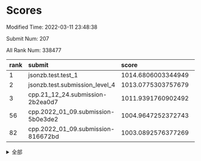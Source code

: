 # Scores

Modified Time: 2022-03-11 23:48:38

Submit Num: 207

All Rank Num: 338477

| rank |               submit               |       score        |       sigma        | pk_num |
| :--- | :--------------------------------- | :----------------- | :----------------- | :----- |
| 1    | jsonzb.test.test_1                 | 1014.6806003344949 | 0.8211446206808887 | 6536   |
| 2    | jsonzb.test.submission_level_4     | 1013.0775303757679 | 0.8179708618885648 | 6541   |
| 3    | cpp.21_12_24.submission-2b2ea0d7   | 1011.9391760902492 | 0.7780430036993835 | 6536   |
| 56   | cpp.2022_01_09.submission-5b0e3de2 | 1004.9647252372743 | 0.726557425843084  | 6549   |
| 82   | cpp.2022_01_09.submission-816672bd | 1003.0892576377269 | 0.7123024472777975 | 6540   |


<details>
<summary>全部</summary>

| rank |                 submit                 |       score        |       sigma        | pk_num |
| :--- | :------------------------------------- | :----------------- | :----------------- | :----- |
| 1    | jsonzb.test.test_1                     | 1014.6806003344949 | 0.8211446206808887 | 6536   |
| 2    | jsonzb.test.submission_level_4         | 1013.0775303757679 | 0.8179708618885648 | 6541   |
| 3    | cpp.21_12_24.submission-2b2ea0d7       | 1011.9391760902492 | 0.7780430036993835 | 6536   |
| 4    | gobigger.level_3.submission_level_3_48 | 1011.6272715150494 | 0.7616545289977408 | 6540   |
| 5    | gobigger.level_3.submission_level_3_3  | 1011.4801733223435 | 0.7688248389892804 | 6541   |
| 6    | gobigger.level_3.submission_level_3_2  | 1011.425075172241  | 0.7700466718914967 | 6542   |
| 7    | gobigger.level_3.submission_level_3_7  | 1011.3868868036179 | 0.765195127224325  | 6543   |
| 8    | gobigger.level_3.submission_level_3_47 | 1011.3332516719796 | 0.7707695968170646 | 6543   |
| 9    | gobigger.level_3.submission_level_3_28 | 1011.184814471352  | 0.7583640490471765 | 6542   |
| 10   | gobigger.level_3.submission_level_3_36 | 1011.1619907637211 | 0.7880205855681558 | 6545   |
| 11   | gobigger.level_3.submission_level_3_33 | 1010.9284584367321 | 0.7709442767285144 | 6547   |
| 12   | gobigger.level_3.submission_level_3_42 | 1010.8723625359313 | 0.7639287499424572 | 6543   |
| 13   | gobigger.level_3.submission_level_3_23 | 1010.7545580908647 | 0.7767747334392995 | 6543   |
| 14   | gobigger.level_3.submission_level_3_41 | 1010.6989012935495 | 0.7588079997204424 | 6542   |
| 15   | gobigger.level_3.submission_level_3_21 | 1010.6951169216505 | 0.7409603508003892 | 6543   |
| 16   | gobigger.level_3.submission_level_3_15 | 1010.631681905445  | 0.7513658238324477 | 6539   |
| 17   | gobigger.level_3.submission_level_3_30 | 1010.604600684408  | 0.7931718650829664 | 6539   |
| 18   | gobigger.level_3.submission_level_3_37 | 1010.50545588311   | 0.7659750683437786 | 6541   |
| 19   | gobigger.level_3.submission_level_3_39 | 1010.4730255644407 | 0.7635677960317648 | 6542   |
| 20   | gobigger.level_3.submission_level_3_22 | 1010.4514243519457 | 0.7745091840661859 | 6539   |
| 21   | gobigger.level_3.submission_level_3_5  | 1010.4069334762698 | 0.7512158662086231 | 6541   |
| 22   | gobigger.level_3.submission_level_3_0  | 1010.38495214778   | 0.7410949221807543 | 6542   |
| 23   | gobigger.level_3.submission_level_3_34 | 1010.3495664168464 | 0.7518291776144479 | 6539   |
| 24   | gobigger.level_3.submission_level_3_12 | 1010.3383829914417 | 0.751847014427323  | 6536   |
| 25   | gobigger.level_3.submission_level_3_26 | 1010.2864200307687 | 0.7512487158170772 | 6540   |
| 26   | gobigger.level_3.submission_level_3_43 | 1010.2420582584741 | 0.7714900749434015 | 6545   |
| 27   | gobigger.level_3.submission_level_3_14 | 1010.0904938352055 | 0.7733366686237589 | 6545   |
| 28   | gobigger.level_3.submission_level_3_24 | 1010.0596369151446 | 0.7650929484398128 | 6538   |
| 29   | gobigger.level_3.submission_level_3_6  | 1010.0503947595836 | 0.759965315363557  | 6542   |
| 30   | gobigger.level_3.submission_level_3_20 | 1010.0249050225175 | 0.7761770354316763 | 6538   |
| 31   | gobigger.level_3.submission_level_3_38 | 1010.0224778716564 | 0.7567507453002758 | 6539   |
| 32   | gobigger.level_3.submission_level_3_32 | 1010.0028229455689 | 0.7506164804184409 | 6545   |
| 33   | gobigger.level_3.submission_level_3_25 | 1009.9853610369    | 0.7622430950325108 | 6540   |
| 34   | gobigger.level_3.submission_level_3_49 | 1009.9840921366538 | 0.7523087761465598 | 6545   |
| 35   | gobigger.level_3.submission_level_3_11 | 1009.9745210662471 | 0.7607311070848986 | 6545   |
| 36   | gobigger.level_3.submission_level_3_44 | 1009.9395028087661 | 0.7430693976339197 | 6542   |
| 37   | gobigger.level_3.submission_level_3_10 | 1009.904272266327  | 0.758927249402037  | 6534   |
| 38   | gobigger.level_3.submission_level_3_46 | 1009.8046346507454 | 0.7487385466927294 | 6542   |
| 39   | gobigger.level_3.submission_level_3_16 | 1009.7759448299571 | 0.7613626923131915 | 6539   |
| 40   | gobigger.level_3.submission_level_3_1  | 1009.7112417662311 | 0.7349272961157682 | 6546   |
| 41   | gobigger.level_3.submission_level_3_31 | 1009.5502382791561 | 0.7484334055627976 | 6543   |
| 42   | gobigger.level_3.submission_level_3_13 | 1009.4666125978283 | 0.7396461869357372 | 6540   |
| 43   | gobigger.level_3.submission_level_3_40 | 1009.4465596149181 | 0.7586777645273898 | 6538   |
| 44   | gobigger.level_3.submission_level_3_9  | 1009.416264679753  | 0.7554211072946387 | 6536   |
| 45   | gobigger.level_3.submission_level_3_8  | 1009.3796513073911 | 0.7710496498298989 | 6543   |
| 46   | gobigger.level_3.submission_level_3_29 | 1009.2847081954304 | 0.7336837796775459 | 6539   |
| 47   | gobigger.level_3.submission_level_3_18 | 1009.2633094521382 | 0.7430703608653163 | 6538   |
| 48   | gobigger.level_3.submission_level_3_45 | 1009.208203560312  | 0.7660610890352227 | 6546   |
| 49   | gobigger.level_3.submission_level_3_35 | 1009.1919746640688 | 0.7619312675868467 | 6535   |
| 50   | gobigger.level_3.submission_level_3_19 | 1008.9731731729    | 0.757879582414851  | 6545   |
| 51   | gobigger.level_3.submission_level_3_17 | 1008.7822260253113 | 0.7618688111615101 | 6533   |
| 52   | gobigger.level_3.submission_level_3_27 | 1008.3677815573801 | 0.7536005469844946 | 6544   |
| 53   | gobigger.level_3.submission_level_3_4  | 1007.4533837708119 | 0.7388301007413912 | 6541   |
| 54   | gobigger.level_1.submission_level_1_29 | 1005.0416063059652 | 0.7228130547456407 | 6541   |
| 55   | gobigger.level_1.submission_level_1_16 | 1004.9770342568266 | 0.711657295697186  | 6538   |
| 56   | cpp.2022_01_09.submission-5b0e3de2     | 1004.9647252372743 | 0.726557425843084  | 6549   |
| 57   | gobigger.level_1.submission_level_1_2  | 1004.595473070802  | 0.7291432542125486 | 6534   |
| 58   | gobigger.level_1.submission_level_1_13 | 1004.1964915737318 | 0.7191566132044986 | 6542   |
| 59   | gobigger.level_1.submission_level_1_37 | 1004.1860457446982 | 0.702744867308597  | 6541   |
| 60   | gobigger.level_1.submission_level_1_24 | 1004.1769748235596 | 0.7152106442598618 | 6539   |
| 61   | gobigger.level_1.submission_level_1_0  | 1004.176138221889  | 0.7164703239905237 | 6544   |
| 62   | gobigger.level_1.submission_level_1_28 | 1004.0899357058702 | 0.7194036658051235 | 6538   |
| 63   | gobigger.level_1.submission_level_1_42 | 1004.0733670076681 | 0.728122640256622  | 6538   |
| 64   | gobigger.level_1.submission_level_1_26 | 1004.0660384892112 | 0.7206247491817898 | 6536   |
| 65   | gobigger.level_1.submission_level_1_1  | 1004.0635648190304 | 0.7037284134927174 | 6543   |
| 66   | gobigger.level_1.submission_level_1_19 | 1003.9885043740192 | 0.7317185377743719 | 6542   |
| 67   | gobigger.level_1.submission_level_1_36 | 1003.9841343547521 | 0.7106003224922584 | 6537   |
| 68   | gobigger.level_1.submission_level_1_43 | 1003.9822387454556 | 0.7159023177788011 | 6536   |
| 69   | gobigger.level_1.submission_level_1_21 | 1003.9621145939553 | 0.7232865965913632 | 6549   |
| 70   | gobigger.level_1.submission_level_1_5  | 1003.9538979043737 | 0.7176864833454051 | 6545   |
| 71   | gobigger.level_1.submission_level_1_45 | 1003.8862568217362 | 0.7159777812619543 | 6543   |
| 72   | gobigger.level_1.submission_level_1_27 | 1003.8232052416585 | 0.7166915134794161 | 6536   |
| 73   | gobigger.level_1.submission_level_1_17 | 1003.7368748809115 | 0.7184609005265287 | 6545   |
| 74   | gobigger.level_1.submission_level_1_46 | 1003.6108996027302 | 0.7246004055166877 | 6540   |
| 75   | gobigger.level_1.submission_level_1_4  | 1003.5812986326688 | 0.7250689970605516 | 6542   |
| 76   | gobigger.level_1.submission_level_1_25 | 1003.485224893139  | 0.725786048864259  | 6542   |
| 77   | gobigger.level_1.submission_level_1_14 | 1003.3102727657885 | 0.7377076369590272 | 6539   |
| 78   | gobigger.level_1.submission_level_1_34 | 1003.1532335417199 | 0.717000813423084  | 6542   |
| 79   | gobigger.level_1.submission_level_1_33 | 1003.1269810631255 | 0.7127138893601391 | 6545   |
| 80   | gobigger.level_1.submission_level_1_44 | 1003.1263954198402 | 0.7162053058845573 | 6542   |
| 81   | gobigger.level_1.submission_level_1_38 | 1003.0958665880122 | 0.7184759720096418 | 6543   |
| 82   | cpp.2022_01_09.submission-816672bd     | 1003.0892576377269 | 0.7123024472777975 | 6540   |
| 83   | gobigger.level_1.submission_level_1_8  | 1002.9901999219884 | 0.7203674451121099 | 6545   |
| 84   | gobigger.level_1.submission_level_1_35 | 1002.9645993841972 | 0.7098664653748892 | 6535   |
| 85   | gobigger.level_1.submission_level_1_31 | 1002.9372379498235 | 0.7095036558898038 | 6540   |
| 86   | gobigger.level_1.submission_level_1_3  | 1002.9055402286745 | 0.717817144383314  | 6538   |
| 87   | gobigger.level_1.submission_level_1_18 | 1002.8270790305324 | 0.725536694357309  | 6540   |
| 88   | gobigger.level_1.submission_level_1_7  | 1002.7950300975847 | 0.7287046158451486 | 6539   |
| 89   | gobigger.level_1.submission_level_1_11 | 1002.7947026661718 | 0.7165859841130116 | 6534   |
| 90   | gobigger.level_1.submission_level_1_48 | 1002.7575235345479 | 0.7149932201371745 | 6536   |
| 91   | gobigger.level_1.submission_level_1_49 | 1002.7455049377171 | 0.703766117423641  | 6543   |
| 92   | gobigger.level_1.submission_level_1_23 | 1002.6178035241677 | 0.7079637240151188 | 6543   |
| 93   | gobigger.level_1.submission_level_1_20 | 1002.6028100269442 | 0.7184807755006957 | 6541   |
| 94   | gobigger.level_1.submission_level_1_9  | 1002.5851252918696 | 0.7326679045271688 | 6540   |
| 95   | gobigger.level_1.submission_level_1_40 | 1002.4210988862932 | 0.7212219165292749 | 6538   |
| 96   | gobigger.level_1.submission_level_1_30 | 1002.3808129489657 | 0.7129779296382562 | 6538   |
| 97   | gobigger.level_1.submission_level_1_39 | 1002.3718003890347 | 0.7137705334347537 | 6538   |
| 98   | gobigger.level_1.submission_level_1_10 | 1002.3270274265576 | 0.7026894856350917 | 6547   |
| 99   | gobigger.level_1.submission_level_1_12 | 1002.2584423892353 | 0.7267221256077908 | 6544   |
| 100  | gobigger.level_1.submission_level_1_6  | 1002.1812666115964 | 0.7211343789452441 | 6541   |
| 101  | gobigger.level_1.submission_level_1_41 | 1002.1056290073693 | 0.7133922888329669 | 6542   |
| 102  | gobigger.level_1.submission_level_1_47 | 1001.8790042242991 | 0.7035700986244863 | 6544   |
| 103  | gobigger.level_1.submission_level_1_15 | 1001.7933149886317 | 0.7100484445937709 | 6540   |
| 104  | gobigger.level_1.submission_level_1_22 | 1001.594799784708  | 0.708985859896617  | 6536   |
| 105  | gobigger.level_1.submission_level_1_32 | 1001.0521005455329 | 0.704648289243774  | 6543   |
| 106  | gobigger.random.submission_random_34   | 997.3905665489228  | 0.7257858407261032 | 6537   |
| 107  | gobigger.random.submission_random_46   | 997.3380845206666  | 0.705090275607471  | 6533   |
| 108  | gobigger.random.submission_random_48   | 997.3068437960973  | 0.703420099048094  | 6542   |
| 109  | gobigger.random.submission_random_35   | 997.2716155656672  | 0.6997318729012959 | 6541   |
| 110  | gobigger.random.submission_random_17   | 997.1224790074637  | 0.7123107937815378 | 6541   |
| 111  | gobigger.random.submission_random_44   | 997.0772951184932  | 0.7135726392386335 | 6538   |
| 112  | gobigger.random.submission_random_26   | 997.0625988941315  | 0.7129100153004523 | 6544   |
| 113  | gobigger.random.submission_random_38   | 997.0345714885138  | 0.7078664574697878 | 6538   |
| 114  | gobigger.random.submission_random_3    | 996.824940902372   | 0.719766899407688  | 6541   |
| 115  | gobigger.random.submission_random_10   | 996.6620279654128  | 0.7275422594279269 | 6545   |
| 116  | gobigger.random.submission_random_16   | 996.5857304647596  | 0.7170523901967222 | 6537   |
| 117  | gobigger.random.submission_random_47   | 996.5833732047474  | 0.7133079411816744 | 6545   |
| 118  | gobigger.random.submission_random_9    | 996.5132079937905  | 0.7109817385912458 | 6536   |
| 119  | gobigger.random.submission_random_6    | 996.4993157808746  | 0.7064428908991746 | 6543   |
| 120  | gobigger.random.submission_random_22   | 996.4790038884597  | 0.7068405071106404 | 6540   |
| 121  | gobigger.random.submission_random_23   | 996.4732885492953  | 0.6961160306003255 | 6538   |
| 122  | gobigger.random.submission_random_27   | 996.4732766830347  | 0.709609842205313  | 6545   |
| 123  | gobigger.random.submission_random_5    | 996.4095774663249  | 0.700603504532931  | 6539   |
| 124  | gobigger.random.submission_random_24   | 996.3286830985746  | 0.7265304529051371 | 6531   |
| 125  | gobigger.random.submission_random_33   | 996.2101298267119  | 0.7061700099089537 | 6543   |
| 126  | gobigger.random.submission_random_39   | 996.1244465087856  | 0.7136366172280283 | 6539   |
| 127  | gobigger.random.submission_random_4    | 996.1114690304435  | 0.714881334440863  | 6540   |
| 128  | gobigger.random.submission_random_13   | 996.0983341264355  | 0.6977375465619697 | 6542   |
| 129  | gobigger.random.submission_random_49   | 996.0754421096055  | 0.7036688702305023 | 6541   |
| 130  | gobigger.random.submission_random_45   | 995.9894000373992  | 0.7141282444216199 | 6541   |
| 131  | gobigger.random.submission_random_41   | 995.9337573197091  | 0.7106385263354784 | 6537   |
| 132  | gobigger.random.submission_random_19   | 995.7834454097798  | 0.720534450882252  | 6541   |
| 133  | gobigger.random.submission_random_15   | 995.7827392205879  | 0.7053002060607163 | 6538   |
| 134  | gobigger.random.submission_random_12   | 995.759569624865   | 0.7154381451596331 | 6536   |
| 135  | gobigger.random.submission_random_0    | 995.7329098859128  | 0.7037456844427418 | 6537   |
| 136  | gobigger.random.submission_random_8    | 995.7223023198779  | 0.7203961958078706 | 6539   |
| 137  | gobigger.random.submission_random_30   | 995.7041916446426  | 0.7086013505719911 | 6540   |
| 138  | gobigger.random.submission_random_29   | 995.6990600004041  | 0.7049324487307028 | 6545   |
| 139  | gobigger.random.submission_random_43   | 995.6445839324671  | 0.7088060241090702 | 6542   |
| 140  | gobigger.random.submission_random_28   | 995.452435554651   | 0.7215360453215302 | 6548   |
| 141  | gobigger.random.submission_random_37   | 995.4028615840101  | 0.7263259043996629 | 6541   |
| 142  | gobigger.random.submission_random_21   | 995.3418583177332  | 0.7027986993493993 | 6549   |
| 143  | gobigger.random.submission_random_31   | 995.3212965722172  | 0.7205214093509323 | 6543   |
| 144  | gobigger.random.submission_random_40   | 995.3025959514762  | 0.7170388022015614 | 6536   |
| 145  | gobigger.random.submission_random_36   | 995.2741899633842  | 0.7147882909421988 | 6545   |
| 146  | gobigger.random.submission_random_2    | 995.259547233804   | 0.7141608187719299 | 6539   |
| 147  | gobigger.random.submission_random_32   | 995.2503411226771  | 0.7121947604319107 | 6543   |
| 148  | gobigger.random.submission_random_25   | 995.1957083166551  | 0.7260442877607397 | 6538   |
| 149  | gobigger.random.submission_random_14   | 995.1536578674652  | 0.7257719849266598 | 6545   |
| 150  | gobigger.random.submission_random_42   | 995.1448602911338  | 0.7128864058856271 | 6541   |
| 151  | gobigger.random.submission_random_11   | 995.1225402153917  | 0.7173297278183418 | 6539   |
| 152  | gobigger.random.submission_random_20   | 995.0983175050792  | 0.7246525198730565 | 6536   |
| 153  | gobigger.random.submission_random_18   | 994.9823138143284  | 0.7126847693434488 | 6541   |
| 154  | gobigger.level_2.submission_level_2_47 | 994.9241087127631  | 0.7167163372340931 | 6539   |
| 155  | gobigger.random.submission_random_1    | 994.6242048031573  | 0.7082383991267396 | 6544   |
| 156  | gobigger.random.submission_random_7    | 993.9340742166032  | 0.7191010060599483 | 6535   |
| 157  | gobigger.level_2.submission_level_2_40 | 993.8324347685013  | 0.7375669398670094 | 6541   |
| 158  | gobigger.level_2.submission_level_2_17 | 993.5409283762914  | 0.7424198511330055 | 6540   |
| 159  | gobigger.level_2.submission_level_2_34 | 993.3165513801723  | 0.7323813606498035 | 6541   |
| 160  | gobigger.level_2.submission_level_2_30 | 993.1148844318375  | 0.7391203141570382 | 6536   |
| 161  | gobigger.level_2.submission_level_2_39 | 992.9024305398246  | 0.7311799104544839 | 6542   |
| 162  | gobigger.level_2.submission_level_2_3  | 992.9016605314476  | 0.7336496462943303 | 6541   |
| 163  | gobigger.level_2.submission_level_2_43 | 992.8840294300562  | 0.7295889048958163 | 6542   |
| 164  | gobigger.level_2.submission_level_2_23 | 992.8447194436737  | 0.7433371560341024 | 6538   |
| 165  | gobigger.level_2.submission_level_2_25 | 992.8303646356958  | 0.7320148939947609 | 6538   |
| 166  | gobigger.level_2.submission_level_2_33 | 992.8002801505535  | 0.7314561075660265 | 6541   |
| 167  | gobigger.level_2.submission_level_2_12 | 992.7539124425084  | 0.7389898674182475 | 6541   |
| 168  | gobigger.level_2.submission_level_2_45 | 992.7415009739016  | 0.7451381934103007 | 6543   |
| 169  | gobigger.level_2.submission_level_2_46 | 992.7134882471653  | 0.7450502281770199 | 6542   |
| 170  | gobigger.level_2.submission_level_2_15 | 992.7019850127634  | 0.7348476519163185 | 6543   |
| 171  | gobigger.level_2.submission_level_2_18 | 992.6785056091826  | 0.7525830033098581 | 6535   |
| 172  | gobigger.level_2.submission_level_2_7  | 992.6662738087022  | 0.7501387969307957 | 6536   |
| 173  | gobigger.level_2.submission_level_2_27 | 992.6241314633705  | 0.7426862123814585 | 6543   |
| 174  | gobigger.level_2.submission_level_2_48 | 992.5420282780467  | 0.7328288875469784 | 6545   |
| 175  | gobigger.level_2.submission_level_2_20 | 992.4966753833577  | 0.7588480613110151 | 6542   |
| 176  | gobigger.level_2.submission_level_2_24 | 992.438113536533   | 0.7539689276813785 | 6539   |
| 177  | gobigger.level_2.submission_level_2_9  | 992.38272698419    | 0.7277591672348968 | 6542   |
| 178  | gobigger.level_2.submission_level_2_21 | 992.3498676781137  | 0.7297100611084227 | 6539   |
| 179  | gobigger.level_2.submission_level_2_19 | 992.2441994920066  | 0.7598887110568453 | 6543   |
| 180  | gobigger.level_2.submission_level_2_38 | 992.129286124425   | 0.7497257736963835 | 6542   |
| 181  | gobigger.level_2.submission_level_2_26 | 992.1123443261803  | 0.7489961967789573 | 6533   |
| 182  | gobigger.level_2.submission_level_2_8  | 991.9519864570931  | 0.7732870772414263 | 6541   |
| 183  | gobigger.level_2.submission_level_2_11 | 991.8952727779446  | 0.7499607202928398 | 6541   |
| 184  | gobigger.level_2.submission_level_2_10 | 991.8465416522251  | 0.7466808166110714 | 6540   |
| 185  | gobigger.level_2.submission_level_2_22 | 991.8253558665725  | 0.742511039843081  | 6537   |
| 186  | gobigger.level_2.submission_level_2_35 | 991.814648310772   | 0.749837524163873  | 6539   |
| 187  | gobigger.level_2.submission_level_2_5  | 991.7754693478407  | 0.7564457854877354 | 6546   |
| 188  | gobigger.level_2.submission_level_2_29 | 991.6375745467752  | 0.7518608396499356 | 6546   |
| 189  | gobigger.level_2.submission_level_2_2  | 991.6250662208136  | 0.7365251270575628 | 6539   |
| 190  | gobigger.level_2.submission_level_2_31 | 991.5967326089497  | 0.730367706135651  | 6541   |
| 191  | gobigger.level_2.submission_level_2_49 | 991.5207794713816  | 0.7479376476610359 | 6542   |
| 192  | gobigger.level_2.submission_level_2_36 | 991.4932875115335  | 0.7596846752920811 | 6541   |
| 193  | gobigger.level_2.submission_level_2_14 | 991.4018195858658  | 0.7531709623081181 | 6537   |
| 194  | gobigger.level_2.submission_level_2_42 | 991.3974928037102  | 0.7661010023933864 | 6540   |
| 195  | gobigger.level_2.submission_level_2_16 | 991.1776711383369  | 0.7601921422801463 | 6537   |
| 196  | gobigger.level_2.submission_level_2_37 | 991.1362788622814  | 0.7728563693572369 | 6537   |
| 197  | gobigger.level_2.submission_level_2_41 | 991.1273425799296  | 0.7581120119531312 | 6540   |
| 198  | gobigger.level_2.submission_level_2_4  | 991.0920317580978  | 0.7556086344884223 | 6544   |
| 199  | gobigger.level_2.submission_level_2_32 | 990.9712984463813  | 0.7710698206014444 | 6544   |
| 200  | gobigger.level_2.submission_level_2_28 | 990.8694224415402  | 0.7511105313446547 | 6539   |
| 201  | gobigger.level_2.submission_level_2_6  | 990.8007917964931  | 0.7770425425851695 | 6540   |
| 202  | gobigger.level_2.submission_level_2_0  | 990.589710767049   | 0.7500114905699737 | 6544   |
| 203  | gobigger.level_2.submission_level_2_13 | 990.074421326834   | 0.7688692223231914 | 6545   |
| 204  | gobigger.level_2.submission_level_2_1  | 989.9844072148629  | 0.7682844167977841 | 6542   |
| 205  | gobigger.level_2.submission_level_2_44 | 989.341656566945   | 0.7886368803253714 | 6541   |
| 206  | gobigger.none.submission_none_1        | 978.9121064880961  | 1.2303381647706915 | 6540   |
| 207  | gobigger.none.submission_none_0        | 977.0704202404285  | 1.3525016717448597 | 6536   |

</details>